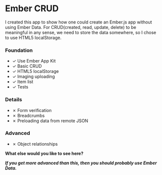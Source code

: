 # Ember CRUD

I created this app to show how one could create an Ember.js app without using Ember Data. For CRUD(created, read, update, delete) to be meaningful in any sense, we need to store the data somewhere, so I chose to use HTML5 localStorage. 

### Foundation

- ✓ Use Ember App Kit
- ✓ Basic CRUD
- ✓ HTML5 localStorage
- ✓ Imaging uploading
- ✓ Item list
- ✓ Tests

### Details

- ✗ Form verification
- ✗ Breadcrumbs
- ✗ Preloading data from remote JSON

### Advanced

- ✗ Object relationships

**What else would you like to see here?**

___If you get more advanced than this, then you should probably use Ember Data.___